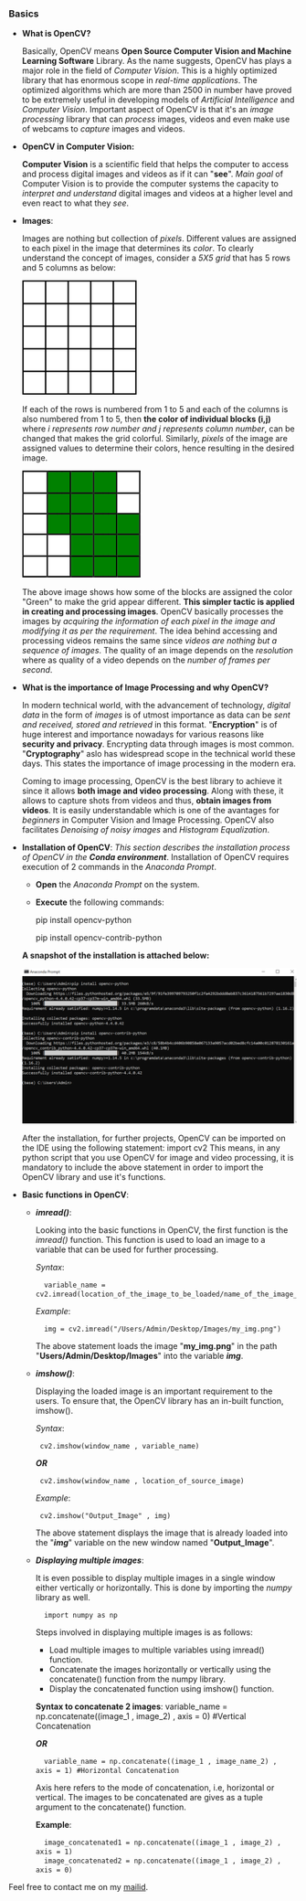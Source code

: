 ### Basics
- **What is OpenCV?**
    
    Basically, OpenCV means **Open Source Computer Vision and Machine Learning Software** Library. As the name suggests, OpenCV has plays a major role in the field of *Computer Vision*. This is a highly optimized library that has enormous scope in *real-time applications*. The optimized algorithms which are more than 2500 in number have proved to be extremely useful in developing models of *Artificial Intelligence* and *Computer Vision*. Important aspect of OpenCV is that it's an *image processing* library that can *process* images, videos and even make use of webcams to *capture* images and videos.
- **OpenCV in Computer Vision:**
  
  **Computer Vision** is a scientific field that helps the computer to access and process digital images and videos as if it can "**see**". *Main goal* of Computer Vision is to provide the computer systems the capacity to *interpret and understand* digital images and videos at a higher level and even react to what they *see*.
  
- **Images**:

  Images are nothing but collection of *pixels*. Different values are assigned to each pixel in the image that determines its *color*. To clearly understand the concept of images, consider a *5X5 grid* that has 5 rows and 5 columns as below:
  
  ![Image_of_grid](extras/5X5_empty_grid.png)
  
  If each of the rows is numbered from 1 to 5 and each of the columns is also numbered from 1 to 5, then **the color of individual blocks (i,j)** where *i represents row number and j represents column number*, can be changed that makes the grid colorful. Similarly, *pixels* of the image are assigned values to determine their colors, hence resulting in the desired image.
  
  ![Image_of_colored_grid](extras/5X5_colored_grid.png)
  
  The above image shows how some of the blocks are assigned the color "Green" to make the grid appear different. **This simpler tactic is applied in creating and processing images**. OpenCV basically processes the images by *acquiring the information of each pixel in the image and modifying it as per the requirement*. The idea behind accessing and processing videos remains the same since *videos are nothing but a sequence of images*. The quality of an image depends on the *resolution* where as quality of a video depends on the *number of frames per second*.

- **What is the importance of Image Processing and why OpenCV?**

    In modern technical world, with the advancement of technology, *digital data* in the form of *images* is of utmost importance as data can be *sent and received, stored and retrieved* in this format. "**Encryption**" is of huge interest and importance nowadays for various reasons like **security and privacy**. Encrypting data through images is most common. "**Cryptography**" aslo has widespread scope in the technical world these days. This states the importance of image processing in the modern era.
    
    Coming to image processing, OpenCV is the best library to achieve it since it allows **both image and video processing**. Along with these, it allows to capture shots from videos and thus, **obtain images from videos**. It is easily understandable which is one of the avantages for *beginners* in Computer Vision and Image Processing. OpenCV also facilitates *Denoising of noisy images* and *Histogram Equalization*. 

- **Installation of OpenCV**:
    *This section describes the installation process of OpenCV in the **Conda environment***. Installation of OpenCV requires execution of 2 commands in the *Anaconda Prompt*.
    - **Open** the *Anaconda Prompt* on the system.
    
    - **Execute** the following commands:
    
        pip install opencv-python
        
        pip install opencv-contrib-python
        
    **A snapshot of the installation is attached below:**
    
    ![Image_of_opencv_installation](extras/anaconda_prompt_opencv_installation.png)
    
    
    After the installation, for further projects, OpenCV can be imported on the IDE using the following statement:
        import cv2
    This means, in any python script that you use OpenCV for image and video processing, it is mandatory to include the above statement in order to import the OpenCV library and use it's functions.
    
 - **Basic functions in OpenCV**:
    - ***imread()***:
        
        Looking into the basic functions in OpenCV, the first function is the *imread()* function. This function is used to load an image to a variable that can be used for further processing. 
        
        *Syntax*:
        
            variable_name = cv2.imread(location_of_the_image_to_be_loaded/name_of_the_image_to_be_loaded_with_its_extension)
            
         *Example*:
         
            img = cv2.imread("/Users/Admin/Desktop/Images/my_img.png")
            
         The above statement loads the image "**my_img.png**" in the path "**Users/Admin/Desktop/Images**" into the variable ***img***.
         
     - ***imshow()***:
     
        Displaying the loaded image is an important requirement to the users. To ensure that, the OpenCV library has an in-built function, imshow().
        
        *Syntax*:
        
            cv2.imshow(window_name , variable_name)
            
         ***OR***
            
            cv2.imshow(window_name , location_of_source_image)
            
         *Example*:
         
            cv2.imshow("Output_Image" , img)
            
         The above statement displays the image that is already loaded into the "***img***" variable on the new window named "**Output_Image**".
         
    - ***Displaying multiple images***:
    
        It is even possible to display multiple images in a single window either vertically or horizontally. This is done by importing the *numpy* library as well.
        
            import numpy as np
        
        Steps involved in displaying multiple images is as follows:
        
        - Load multiple images to multiple variables using imread() function.
        - Concatenate the images horizontally or vertically using the concatenate() function from the numpy library.
        - Display the concatenated function using imshow() function.
            
        **Syntax to concatenate 2 images**:
            variable_name = np.concatenate((image_1 , image_2) , axis = 0) #Vertical Concatenation
            
        ***OR***
            
            variable_name = np.concatenate((image_1 , image_name_2) , axis = 1) #Horizontal Concatenation
            
        Axis here refers to the mode of concatenation, i.e, horizontal or vertical. The images to be concatenated are gives as a tuple argument to the concatenate() function.
        
        **Example**:
        
            image_concatenated1 = np.concatenate((image_1 , image_2) , axis = 1) 
            image_concatenated2 = np.concatenate((image_1 , image_2) , axis = 0) 
        
        
Feel free to contact me on my [mailid](ksathyanrao@gmail.com).
        
